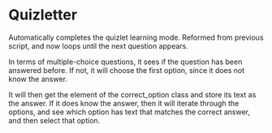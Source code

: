 # Quizletter
Automatically completes the quizlet learning mode. Reformed from previous script, and now loops until the next question appears.

In terms of multiple-choice questions, it sees if the question has been answered before. If not, it will choose the first option, since it does not know the answer.

It will then get the element of the correct_option class and store its text as the answer. If it does know the answer, then it will iterate through the options, and see which option has
text that matches the correct answer, and then select that option.
